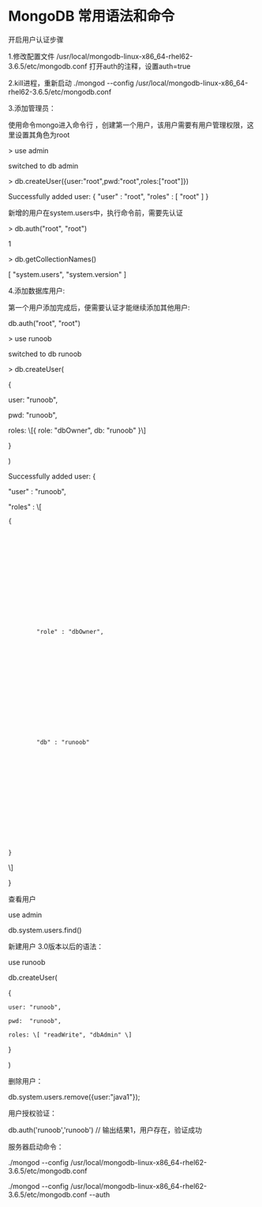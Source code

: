 # MongoDB 常用语法和命令

开启用户认证步骤

1.修改配置文件 /usr/local/mongodb-linux-x86\_64-rhel62-3.6.5/etc/mongodb.conf 打开auth的注释，设置auth=true

2.kill进程，重新启动 ./mongod --config /usr/local/mongodb-linux-x86\_64-rhel62-3.6.5/etc/mongodb.conf

3.添加管理员：

使用命令mongo进入命令行 ，创建第一个用户，该用户需要有用户管理权限，这里设置其角色为root

&gt; use admin

switched to db admin

&gt; db.createUser\({user:"root",pwd:"root",roles:\["root"\]}\)

Successfully added user: { "user" : "root", "roles" : \[ "root" \] }

新增的用户在system.users中，执行命令前，需要先认证

&gt; db.auth\("root", "root"\)

1

&gt; db.getCollectionNames\(\)

\[ "system.users", "system.version" \]

4.添加数据库用户:

第一个用户添加完成后，便需要认证才能继续添加其他用户:

db.auth\("root", "root"\)

&gt; use runoob

switched to db runoob

&gt; db.createUser\(

{

user: "runoob",

pwd:  "runoob",

roles: \\[{ role: "dbOwner", db: "runoob" }\\]

}

\)

Successfully added user: {

"user" : "runoob",

"roles" : \\[

    {















            "role" : "dbOwner",















            "db" : "runoob"















    }

\\]

}

查看用户

use admin

db.system.users.find\(\)

新建用户 3.0版本以后的语法：

use runoob

db.createUser\(

{

```
user: "runoob",

pwd:  "runoob",

roles: \[ "readWrite", "dbAdmin" \]
```

}

\)

删除用户：

db.system.users.remove\({user:"java1"}\);

用户授权验证：

db.auth\('runoob','runoob'\)  //  输出结果1，用户存在，验证成功

服务器启动命令：

./mongod --config /usr/local/mongodb-linux-x86\_64-rhel62-3.6.5/etc/mongodb.conf

./mongod --config /usr/local/mongodb-linux-x86\_64-rhel62-3.6.5/etc/mongodb.conf --auth

